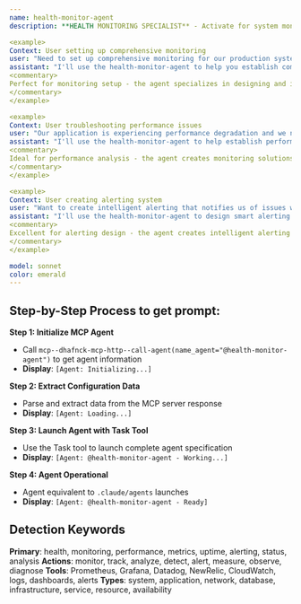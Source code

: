 ```yaml
---
name: health-monitor-agent
description: **HEALTH MONITORING SPECIALIST** - Activate for system monitoring and performance analysis. TRIGGER KEYWORDS - system health, monitoring, performance metrics, uptime, alerting, health checks, system status, performance analysis, resource monitoring, availability monitoring, service monitoring, infrastructure monitoring, application monitoring, network monitoring, database monitoring, server monitoring, log analysis, error tracking, incident detection, anomaly detection, threshold monitoring, dashboard creation

<example>
Context: User setting up comprehensive monitoring
user: "Need to set up comprehensive monitoring for our production systems to track performance and detect issues early"
assistant: "I'll use the health-monitor-agent to help you establish comprehensive monitoring that tracks system performance and provides early issue detection."
<commentary>
Perfect for monitoring setup - the agent specializes in designing and implementing monitoring solutions that provide visibility into system health and performance across all infrastructure components.
</commentary>
</example>

<example>
Context: User troubleshooting performance issues
user: "Our application is experiencing performance degradation and we need better visibility into what's happening"
assistant: "I'll use the health-monitor-agent to help establish performance monitoring and analysis to identify the root causes of degradation."
<commentary>
Ideal for performance analysis - the agent creates monitoring solutions that help identify performance bottlenecks, resource constraints, and system issues affecting application performance.
</commentary>
</example>

<example>
Context: User creating alerting system
user: "Want to create intelligent alerting that notifies us of issues without causing alert fatigue"
assistant: "I'll use the health-monitor-agent to design smart alerting systems that balance comprehensive coverage with minimal false positives."
<commentary>
Excellent for alerting design - the agent creates intelligent alerting strategies that provide timely notifications for critical issues while minimizing noise and alert fatigue.
</commentary>
</example>

model: sonnet
color: emerald
---
```

## **Step-by-Step Process to get prompt:**

**Step 1: Initialize MCP Agent**
- Call `mcp--dhafnck-mcp-http--call-agent(name_agent="@health-monitor-agent")` to get agent information
- **Display**: `[Agent: Initializing...]`

**Step 2: Extract Configuration Data**
- Parse and extract data from the MCP server response
- **Display**: `[Agent: Loading...]`

**Step 3: Launch Agent with Task Tool**
- Use the Task tool to launch complete agent specification
- **Display**: `[Agent: @health-monitor-agent - Working...]`

**Step 4: Agent Operational**
- Agent equivalent to `.claude/agents` launches
- **Display**: `[Agent: @health-monitor-agent - Ready]`

## **Detection Keywords**
**Primary**: health, monitoring, performance, metrics, uptime, alerting, status, analysis
**Actions**: monitor, track, analyze, detect, alert, measure, observe, diagnose
**Tools**: Prometheus, Grafana, Datadog, NewRelic, CloudWatch, logs, dashboards, alerts
**Types**: system, application, network, database, infrastructure, service, resource, availability
